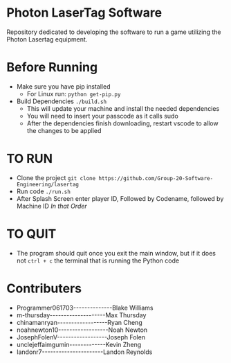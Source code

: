 # Photon LaserTag Software
Repository dedicated to developing the software to run a game utilizing the Photon Lasertag equipment.

# Before Running
- Make sure you have pip installed
  - For Linux run: `python get-pip.py`
- Build Dependencies `./build.sh`
  - This will update your machine and install the needed dependencies
  - You will need to insert your passcode as it calls sudo
  - After the dependencies finish downloading, restart vscode to allow the changes to be applied

# TO RUN
- Clone the project `git clone https://github.com/Group-20-Software-Engineering/lasertag`
- Run code `./run.sh`
- After Splash Screen enter player ID, Followed by Codename, followed by Machine ID *In that Order*


# TO QUIT
- The program should quit once you exit the main window, but if it does not `ctrl + c` the terminal that is running the Python code

# Contributers 
- Programmer061703--------------Blake Williams            
- m-thursday--------------------Max Thursday
- chinamanryan------------------Ryan Cheng
- noahnewton10------------------Noah Newton
- JosephFolenV------------------Joseph Folen
- unclejeffaimgumin-------------Kevin Zheng
- landonr7----------------------Landon Reynolds
